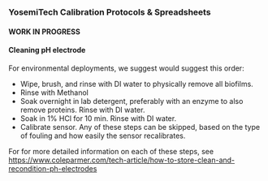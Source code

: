 ### YosemiTech Calibration Protocols & Spreadsheets

#### WORK IN PROGRESS

#### Cleaning pH electrode

For environmental deployments, we suggest would suggest this order:
- Wipe, brush, and rinse with DI water to physically remove all biofilms.
- Rinse with Methanol
- Soak overnight in lab detergent, preferably with an enzyme to also remove proteins. Rinse with DI water.
- Soak in 1% HCl for 10 min. Rinse with DI water.
- Calibrate sensor.
Any of these steps can be skipped, based on the type of fouling and how easily the sensor recalibrates.

For for more detailed information on each of these steps, see https://www.coleparmer.com/tech-article/how-to-store-clean-and-recondition-ph-electrodes 

